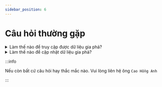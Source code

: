 ```yaml
---
sidebar_position: 6
---
```


# Câu hỏi thường gặp

<details>
<summary>Làm thế nào để truy cập được dữ liệu gia phả?</summary>

Để truy cập được dữ liệu gia phả. Người dùng cần có tài khoản GitHub và tài khoản đó phải được cấp quyền truy cập vào cơ sở dữ liệu gia phả tại địa chỉ	`https://github.com/anhpw/caofamily.data`

Xem các hướng dẫn sau để có tài khoản và được cấp quyền truy cập:

1. **[Tạo tài khoản GitHub](tra-cuu-online/tao-tai-khoan)** *(nếu chưa có)*

2. **[Xin cấp quyền truy cập](tra-cuu-online/cap-quyen-truy-cap)**

Sau đó hãy lựa chọn hình thức truy cập online hoặc offline.

1. Truy cập online thì truy cập trực tiếp tại địa chỉ `https://github.com/anhpw/caofamily.data` mà không cần cài đặt gì cả. Nhưng khi ấy chỉ có thể tìm kiếm thông tin mà không có cách chức năng về `Bản đồ quan hệ`, `Bản đồ địa lý`, `Cây gia phả`,..v.v

2. Truy cập offline thì xem hướng dẫn **[tại đây](tra-cuu-offline)**

</details>

<details>
<summary>Làm thế nào để cập nhật dữ liệu gia phả?</summary>

Việc cập nhật dữ liệu gia phả cần sự thận trọng. Hãy hỗ trợ tộc họ cập nhật thông tin qua hình thức được hướng dẫn chi tiết tại bài viết **[Cập nhật dữ liệu gia phả](cap-nhap-du-lieu)**.

</details>

:::info

Nếu còn bất cứ câu hỏi hay thắc mắc nào. Vui lòng liên hệ ông `Cao Hồng Anh`

:::
